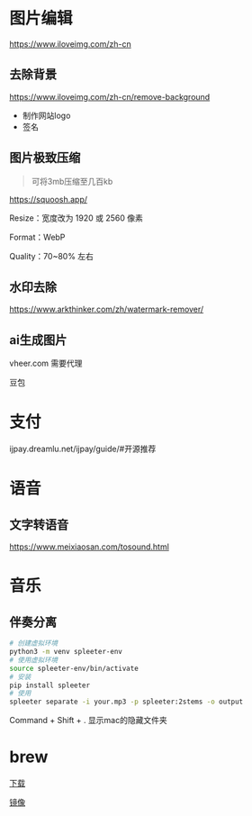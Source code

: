 # 图片编辑

https://www.iloveimg.com/zh-cn

## 去除背景

https://www.iloveimg.com/zh-cn/remove-background

* 制作网站logo
* 签名

## 图片极致压缩

> 可将3mb压缩至几百kb

https://squoosh.app/

Resize：宽度改为 1920 或 2560 像素

Format：WebP

Quality：70~80% 左右



## 水印去除

https://www.arkthinker.com/zh/watermark-remover/

## ai生成图片

vheer.com 需要代理

豆包

# 支付

ijpay.dreamlu.net/ijpay/guide/#开源推荐

# 语音

## 文字转语音

https://www.meixiaosan.com/tosound.html

# 音乐

## 伴奏分离

```sh
# 创建虚拟环境
python3 -m venv spleeter-env
# 使用虚拟环境
source spleeter-env/bin/activate
# 安装
pip install spleeter
# 使用
spleeter separate -i your.mp3 -p spleeter:2stems -o output
```



Command + Shift + .  显示mac的隐藏文件夹



# brew

[下载](https://brew.sh/zh-cn/)

[镜像](https://mirrors.tuna.tsinghua.edu.cn/help/homebrew/)





